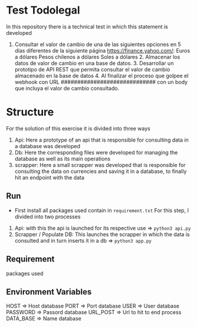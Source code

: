 # Test Todolegal

In this repository there is a technical test in which this statement is developed 
1. Consultar el valor de cambio de una de las siguientes opciones en 5 días diferentes de la siguiente página https://finance.yahoo.com/: Euros a dólares Pesos chilenos a dólares Soles a dólares 2. Almacenar los datos de valor de cambio en una base de datos. 3. Desarrollar un prototipo de API REST que permita consultar el valor de cambio almacenado en la base de datos 4. Al finalizar el proceso que golpee el webhook con URL ############################# con un body que incluya el valor de cambio consultado.


# Structure

For the solution of this exercise it is divided into three ways 
1. Api: Here a prototype of an api that is responsible for consulting data in a database was developed 
2. Db: Here the corresponding files were developed for managing the database as well as its main operations 
3. scrapper: Here a small scrapper was developed that is responsible for consulting the data on currencies and saving it in a database, to finally hit an endpoint with the data

## Run
- First install all packages used contain in `requirement.txt`
For this step, I divided into two processes  
1. Api: with this the api is launched for its respective use => `python3 api.py`
2. Scrapper / Populate DB: This launches the scrapper in which the data is consulted and in turn inserts it in a db => `python3 app.py`


## Requirement

packages used

## Environment Variables

HOST => Host database
PORT => Port database
USER => User database
PASSWORD => Passord database
URL_POST => Url to hit to end process
DATA_BASE => Name database
